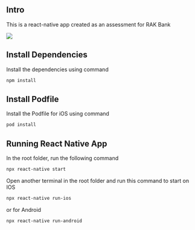 ## Intro

This is a react-native app created as an assessment for RAK Bank

![](rak-demo.gif)

## Install Dependencies

Install the dependencies using command

```sh
npm install
```

## Install Podfile

Install the Podfile for iOS using command

```sh
pod install
```

## Running React Native App

In the root folder, run the following command

```sh
npx react-native start
```

Open another terminal in the root folder and run this command to start on IOS

```sh
npx react-native run-ios
```

or for Android

```sh
npx react-native run-android
```
